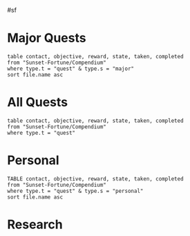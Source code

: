 #sf
# Major Quests
```dataview
table contact, objective, reward, state, taken, completed
from "Sunset-Fortune/Compendium"
where type.t = "quest" & type.s = "major"
sort file.name asc
```
# All Quests
```dataview
table contact, objective, reward, state, taken, completed
from "Sunset-Fortune/Compendium"
where type.t = "quest"
```

# Personal
```dataview
TABLE contact, objective, reward, state, taken, completed
from "Sunset-Fortune/Compendium"
where type.t = "quest" & type.s = "personal"
sort file.name asc
```
# Research